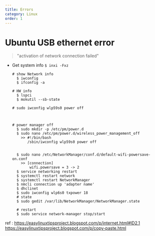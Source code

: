 ```yaml
---
title: Errors
category: Linux
order: 1
---
```



# Ubuntu USB ethernet error 
> "activation of network connection failed"
  - Get system info
    ```$ inxi -Fxz```
    ```
    # show Network info
      $ iwconfig
      $ ifconfig -a

    # HW info
      $ lspci
      $ mokutil --sb-state

    # sudo iwconfig wlp59s0 power off



    # power manager off
      $ sudo mkdir -p /etc/pm/power.d
      $ sudo nano /etc/pm/power.d/wireless_power_management_off
        >> #!/bin/bash
           /sbin/iwconfig wlp59s0 power off


      $ sudo nano /etc/NetworkManager/conf.d/default-wifi-powersave-on.conf
        >> [connection]
            wifi.powersave = 3 -> 2
      $ service networking restart
      $ systemctl restart network
      $ systemctl restart NetworkManager
      $ nmcli connection up 'adapter name'
      $ dhclinet
      $ sudo iwconfig wlp6s0 txpower 18
      # state
      $ sudo gedit /var/lib/NetworkManager/NetworkManager.state

      # restart
      $ sudo service network-manager stop/start
    ```
  ref : https://easylinuxtipsproject.blogspot.com/p/internet.html#ID2.1
        https://easylinuxtipsproject.blogspot.com/p/copy-paste.html
